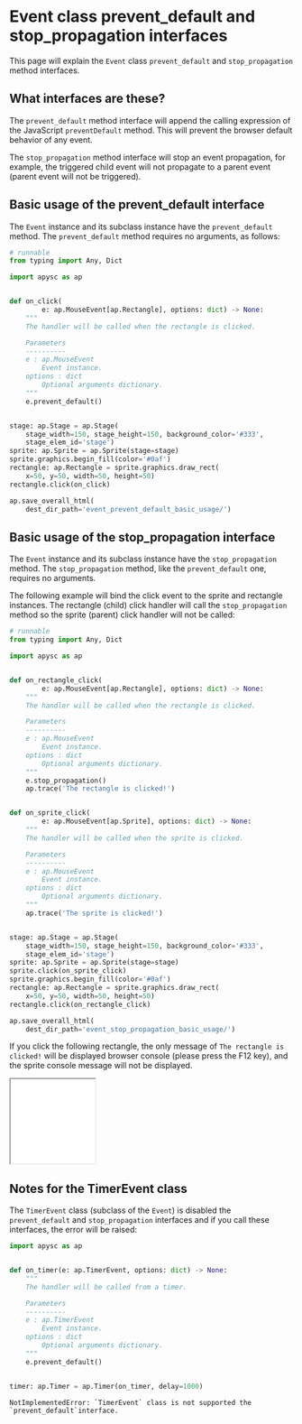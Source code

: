 # Event class prevent_default and stop_propagation interfaces

This page will explain the `Event` class `prevent_default` and `stop_propagation` method interfaces.

## What interfaces are these?

The `prevent_default` method interface will append the calling expression of the JavaScript `preventDefault` method. This will prevent the browser default behavior of any event.

The `stop_propagation` method interface will stop an event propagation, for example, the triggered child event will not propagate to a parent event (parent event will not be triggered).

## Basic usage of the prevent_default interface

The `Event` instance and its subclass instance have the `prevent_default` method. The `prevent_default` method requires no arguments, as follows:

```py
# runnable
from typing import Any, Dict

import apysc as ap


def on_click(
        e: ap.MouseEvent[ap.Rectangle], options: dict) -> None:
    """
    The handler will be called when the rectangle is clicked.

    Parameters
    ----------
    e : ap.MouseEvent
        Event instance.
    options : dict
        Optional arguments dictionary.
    """
    e.prevent_default()


stage: ap.Stage = ap.Stage(
    stage_width=150, stage_height=150, background_color='#333',
    stage_elem_id='stage')
sprite: ap.Sprite = ap.Sprite(stage=stage)
sprite.graphics.begin_fill(color='#0af')
rectangle: ap.Rectangle = sprite.graphics.draw_rect(
    x=50, y=50, width=50, height=50)
rectangle.click(on_click)

ap.save_overall_html(
    dest_dir_path='event_prevent_default_basic_usage/')
```

## Basic usage of the stop_propagation interface

The `Event` instance and its subclass instance have the `stop_propagation` method. The `stop_propagation` method, like the `prevent_default` one, requires no arguments.

The following example will bind the click event to the sprite and rectangle instances. The rectangle (child) click handler will call the `stop_propagation` method so the sprite (parent) click handler will not be called:

```py
# runnable
from typing import Any, Dict

import apysc as ap


def on_rectangle_click(
        e: ap.MouseEvent[ap.Rectangle], options: dict) -> None:
    """
    The handler will be called when the rectangle is clicked.

    Parameters
    ----------
    e : ap.MouseEvent
        Event instance.
    options : dict
        Optional arguments dictionary.
    """
    e.stop_propagation()
    ap.trace('The rectangle is clicked!')


def on_sprite_click(
        e: ap.MouseEvent[ap.Sprite], options: dict) -> None:
    """
    The handler will be called when the sprite is clicked.

    Parameters
    ----------
    e : ap.MouseEvent
        Event instance.
    options : dict
        Optional arguments dictionary.
    """
    ap.trace('The sprite is clicked!')


stage: ap.Stage = ap.Stage(
    stage_width=150, stage_height=150, background_color='#333',
    stage_elem_id='stage')
sprite: ap.Sprite = ap.Sprite(stage=stage)
sprite.click(on_sprite_click)
sprite.graphics.begin_fill(color='#0af')
rectangle: ap.Rectangle = sprite.graphics.draw_rect(
    x=50, y=50, width=50, height=50)
rectangle.click(on_rectangle_click)

ap.save_overall_html(
    dest_dir_path='event_stop_propagation_basic_usage/')
```

If you click the following rectangle, the only message of `The rectangle is clicked!` will be displayed browser console (please press the F12 key), and the sprite console message will not be displayed.

<iframe src="static/event_stop_propagation_basic_usage/index.html" width="150" height="150"></iframe>

## Notes for the TimerEvent class

The `TimerEvent` class (subclass of the `Event`) is disabled the `prevent_default` and `stop_propagation` interfaces and if you call these interfaces, the error will be raised:

```py
import apysc as ap


def on_timer(e: ap.TimerEvent, options: dict) -> None:
    """
    The handler will be called from a timer.

    Parameters
    ----------
    e : ap.TimerEvent
        Event instance.
    options : dict
        Optional arguments dictionary.
    """
    e.prevent_default()


timer: ap.Timer = ap.Timer(on_timer, delay=1000)
```

```
NotImplementedError: `TimerEvent` class is not supported the `prevent_default`interface.
```
